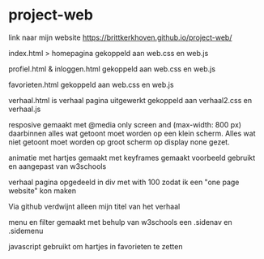 # project-web
link naar mijn website
https://brittkerkhoven.github.io/project-web/

index.html > homepagina
gekoppeld aan web.css en web.js

profiel.html & inloggen.html 
gekoppeld aan web.css en web.js

favorieten.html
gekoppeld aan web.css en web.js

verhaal.html is verhaal pagina uitgewerkt
gekoppeld aan verhaal2.css en verhaal.js


resposive gemaakt met @media only screen and (max-width: 800 px)
daarbinnen alles wat getoont moet worden op een klein scherm.
Alles wat niet getoont moet worden op groot scherm op display none gezet.

animatie met hartjes gemaakt met keyframes gemaakt
voorbeeld gebruikt en aangepast van w3schools

verhaal pagina opgedeeld in div met with 100 zodat
ik een "one page website" kon maken

Via github verdwijnt alleen mijn titel van het verhaal

menu en filter gemaakt met behulp van w3schools 
een .sidenav en .sidemenu

javascript gebruikt om hartjes in favorieten te zetten
